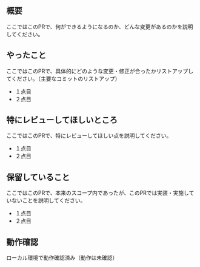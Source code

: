 ## 概要

ここではこのPRで、何ができるようになるのか、どんな変更があるのかを説明してください。

## やったこと

ここではこのPRで、具体的にどのような変更・修正が合ったかリストアップしてください。（主要なコミットのリストアップ）

- １点目
- ２点目

## 特にレビューしてほしいところ

ここではこのPRで、特にレビューしてほしい点を説明してください。

- １点目
- ２点目

## 保留していること

ここではこのPRで、本来のスコープ内であったが、このPRでは実装・実施していないことを説明してください。

- １点目
- ２点目

## 動作確認

ローカル環境で動作確認済み（動作は未確認）
